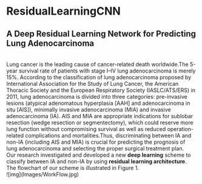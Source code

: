 # ResidualLearningCNN
## A Deep Residual Learning Network for Predicting Lung Adenocarcinoma
</br>
    Lung cancer is the leading cause of cancer-related death worldwide.The 5-year survival rate of patients with stage I–IV lung adenocarcinoma is merely 15%. According to the classification of lung adenocarcinoma proposed by International Association for the Study of Lung Cancer, the American Thoracic Society and the European Respiratory Society (IASLC/ATS/ERS) in 2011, lung adenocarcinoma is divided into three categories: pre-invasive lesions (atypical adenomatous hyperplasia [AAH] and adenocarcinoma in situ [AIS]), minimally invasive adenocarcinoma (MIA) and invasive adenocarcinoma (IA). AIS and MIA are appropriate indications for sublobar resection (wedge resection or segmentectomy), which could reserve more lung function without compromising survival as well as reduced operation-related complications and mortalities.Thus, discriminating between IA and non-IA (including AIS and MIA) is crucial for predicting the prognosis of lung adenocarcinoma and selecting the proper surgical treatment plan.
    </br>
    Our research investigated and developed a new <b>deep learning</b> scheme to classify between IA and non-IA by using <b>residual learning architecture</b>. The flowchart of our scheme is illustrated in Figure 1.
    </br>
![img](Images/WorkFlow.jpg)
